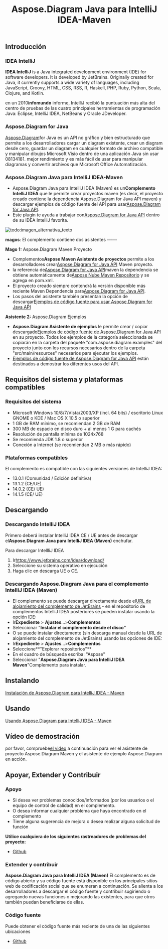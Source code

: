 ﻿---
title: Aspose.Diagram Java para IntelliJ IDEA-Maven
type: docs
weight: 20
url: /es/java/aspose-diagram-java-for-intellij-idea-maven/
---
## **Introducción**
### **IDEA IntelliJ**
**IDEA IntelliJ** is a Java integrated development environment (IDE) for software developers. It is developed by JetBrains. Originally created for Java, it currently supports a wide variety of languages, including JavaScript, Groovy, HTML, CSS, RSS, R, Haskell, PHP, Ruby, Python, Scala, Clojure, and Kotlin.

 en un 2010**infomundo** informe, IntelliJ recibió la puntuación más alta del centro de pruebas de las cuatro principales herramientas de programación Java: Eclipse, IntelliJ IDEA, NetBeans y Oracle JDeveloper.
### **Aspose.Diagram for Java**
[Aspose.Diagram](https://products.aspose.com/diagram/java/)for Java es un API no gráfico y bien estructurado que permite a los desarrolladores cargar un diagram existente, crear un diagram desde cero, guardar un diagram en cualquier formato de archivo compatible y manipular dibujos Microsoft Visio dentro de una aplicación Java sin usar 08134181. mejor rendimiento y es más fácil de usar para manipular diagramas y convertir archivos que Microsoft Office Automatización.
### **Aspose.Diagram Java para IntelliJ IDEA-Maven**
-  Aspose.Diagram Java para IntelliJ IDEA (Maven) es un**Complemento IntelliJ IDEA** que le permite crear proyectos maven (es decir, el proyecto creado contiene la dependencia Aspose.Diagram for Java API maven) y descargar ejemplos de código fuente del API para usar[Aspose.Diagram for Java API](https://products.aspose.com/diagram/java/).
-  Este plugin te ayuda a trabajar con[Aspose.Diagram for Java API](https://products.aspose.com/diagram/java/) dentro de su IDEA IntelliJ favorita.

![todo:imagen_alternativa_texto](http://i.imgur.com/KWKGljg.png)


**magos**:
El complemento contiene dos asistentes -----

**Mago 1:** Aspose.Diagram Maven Proyecto

-  Complementos**Aspose Maven Asistente de proyectos** permite a los desarrolladores crear[Aspose.Diagram for Java API](https://products.aspose.com/diagram/java/) Maven proyecto.
-  la referencia de[Aspose.Diagram for Java API](https://products.aspose.com/diagram/java/)maven la dependencia se obtiene automáticamente de[Aspose Nube Maven Repositorio](hhttps://repository.aspose.com/webapp/#/artifacts/browse/tree/General/repo/com/aspose/aspose-diagram) y se agrega en pom.xml.
-  El proyecto creado siempre contendrá la versión disponible más reciente Maven Dependencia para[Aspose.Diagram for Java API](http://www.aspose.com/java/diagram-component.aspx).
-  Los pasos del asistente también presentan la opción de descargar[Ejemplos de código fuente para usar Aspose.Diagram for Java API](https://github.com/asposediagram/Aspose.Diagram-for-Java/tree/master/Examples)

**Asistente 2:** Aspose.Diagram Ejemplos

- **Aspose.Diagram Asistente de ejemplos** le permite crear / copiar descargado[Ejemplos de código fuente de Aspose.Diagram for Java API](https://github.com/asposediagram/Aspose.Diagram-for-Java/tree/master/Examples) en su proyecto. Todos los ejemplos de la categoría seleccionada se copiarán en la carpeta del paquete "com.aspose.diagram.examples" del proyecto junto con los recursos necesarios dentro de la carpeta "src/main/resources" necesarios para ejecutar los ejemplos.
- [Ejemplos de código fuente de Aspose.Diagram for Java API](https://github.com/asposediagram/Aspose.Diagram-for-Java/tree/master/Examples) están destinados a demostrar los diferentes usos del API.
## **Requisitos del sistema y plataformas compatibles**
### **Requisitos del sistema**
- Microsoft Windows 10/8/7/Vista/2003/XP (incl. 64 bits) / escritorio Linux GNOME o KDE / Mac OS X 10.5 o superior
- 1 GB de RAM mínimo, se recomiendan 2 GB de RAM
- 300 MB de espacio en disco duro + al menos 1 G para cachés
- Resolución de pantalla mínima de 1024x768
- Se recomienda JDK 1.8 o superior
- Conexión a Internet (se recomiendan 2 MB o más rápido)
### **Plataformas compatibles**
El complemento es compatible con las siguientes versiones de IntelliJ IDEA:

- 13.0.1 (Comunidad / Edición definitiva)
- 13.1.2 (CE/UE)
- 14.0.2 (CE/ UE)
- 14.1.5 (CE/ UE)
## **Descargando**
### **Descargando IntelliJ IDEA**
 Primero deberá instalar IntelliJ IDEA CE / UE antes de descargar el**Aspose.Diagram Java para IntelliJ IDEA (Maven)** enchufar.

Para descargar IntellliJ IDEA

1.  Ir<https://www.jetbrains.com/idea/download/>
1. Seleccione su sistema operativo en ejecución
1. Haga clic en descarga UE o CE.
### **Descargando Aspose.Diagram Java para el complemento IntelliJ IDEA (Maven)**
-  El complemento se puede descargar directamente desde el[URL de alojamiento del complemento de JetBrains](https://goo.gl/JjSReR) - en el repositorio de complementos IntelliJ IDEA
 posteriores se pueden instalar usando la opción IDE:
 - Ir**Expediente** > **Ajustes**...>**Complementos**
 - Seleccionar "**Instalar el complemento desde el disco"**
-  O se puede instalar directamente (sin descarga manual desde la URL de alojamiento del complemento de JetBrains) usando las opciones de IDE:
 - Ir**Expediente** > **Ajustes**...>**Complementos**
 - Seleccione**"Explorar repositorios"**
 - En el cuadro de búsqueda escriba: "Aspose"
 - Seleccionar "**Aspose.Diagram Java para IntelliJ IDEA Maven**"Complemento para instalar.
## **Instalando**
[Instalación de Aspose.Diagram para IntelliJ IDEA - Maven](/diagram/es/java/installing-and-using-aspose-diagram-for-intellij-idea-maven/#installing)
## **Usando**
[Usando Aspose.Diagram para IntelliJ IDEA - Maven](/diagram/es/java/installing-and-using-aspose-diagram-for-intellij-idea-maven/#using)
## **Vídeo de demostración**
 por favor, compruebe[el video](https://youtu.be/-xC88uuv4eI) a continuación para ver el asistente de proyecto Aspose.Diagram Maven y el asistente de ejemplo Aspose.Diagram en acción.
## **Apoyar, Extender y Contribuir**
### **Apoyo**
- Si desea ver problemas conocidos/informados (por los usuarios o el equipo de control de calidad) en el complemento.
- O desea informar cualquier problema que haya encontrado en el complemento
- Tiene alguna sugerencia de mejora o desea realizar alguna solicitud de función

**Utilice cualquiera de los siguientes rastreadores de problemas del proyecto:**

- [Github](https://github.com/asposediagram/Aspose.Diagram-for-Java/issues)
### **Extender y contribuir**
**Aspose.Diagram Java para IntelliJ IDEA (Maven)** El complemento es de código abierto y su código fuente está disponible en los principales sitios web de codificación social que se enumeran a continuación. Se alienta a los desarrolladores a descargar el código fuente y contribuir sugiriendo o agregando nuevas funciones o mejorando las existentes, para que otros también puedan beneficiarse de ellas.
### **Código fuente**
Puede obtener el código fuente más reciente de una de las siguientes ubicaciones

- [Github](https://github.com/aspose-diagram/Aspose.Diagram-for-Java/tree/master/Plugins/Aspose_Diagram_Java_for_IntelliJ(Maven))
